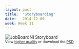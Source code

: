 ```yaml
---
layout: post
title:  "Storyboarding"
date:   2014-12-09
week: Week 11
---
```


![JobBoardNI Storyboard](/projectblog/img/posts/JobBoardNI_Storyboard.jpg "JobBoardNI Storyboard") <br>
<small>View [higher quality](/projectblog/downloads/JobBoardNI_Storyboard.jpg) or download the [PSD](/projectblog/downloads/JobBoardNI_Storyboard.psd)</small>